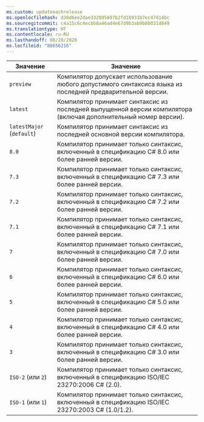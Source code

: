 ```yaml
---
ms.custom: updateeachrelease
ms.openlocfilehash: d30d6ee2dae332895697b2fd1b931b7ec47d14bc
ms.sourcegitcommit: c4a15c6c4ecbb8a46ad4e67d9b3ab9b8b031d849
ms.translationtype: HT
ms.contentlocale: ru-RU
ms.lasthandoff: 08/20/2020
ms.locfileid: "88656216"
---
```

| Значение                     | Значение                                                                                                 |
|---------------------------|---------------------------------------------------------------------------------------------------------|
| `preview`                 | Компилятор допускает использование любого допустимого синтаксиса языка из последней предварительной версии.                         |
| `latest`                  | Компилятор принимает синтаксис из последней выпущенной версии компилятора (включая дополнительный номер версии). |
| `latestMajor` (`default`) | Компилятор принимает синтаксис из последней основной версии компилятора.                     |
| `8.0`                     | Компилятор принимает только синтаксис, включенный в спецификацию C# 8.0 или более ранней версии.                                   |
| `7.3`                     | Компилятор принимает только синтаксис, включенный в спецификацию C# 7.3 или более ранней версии.                                   |
| `7.2`                     | Компилятор принимает только синтаксис, включенный в спецификацию C# 7.2 или более ранней версии.                                   |
| `7.1`                     | Компилятор принимает только синтаксис, включенный в спецификацию C# 7.1 или более ранней версии.                                   |
| `7`                       | Компилятор принимает только синтаксис, включенный в спецификацию C# 7.0 или более ранней версии.                                   |
| `6`                       | Компилятор принимает только синтаксис, включенный в спецификацию C# 6.0 или более ранней версии.                                   |
| `5`                       | Компилятор принимает только синтаксис, включенный в спецификацию C# 5.0 или более ранней версии.                                   |
| `4`                       | Компилятор принимает только синтаксис, включенный в спецификацию C# 4.0 или более ранней версии.                                   |
| `3`                       | Компилятор принимает только синтаксис, включенный в спецификацию C# 3.0 или более ранней версии.                                   |
| `ISO-2` (или `2`)          | Компилятор принимает только синтаксис, включенный в спецификацию ISO/IEC 23270:2006 C# (2.0).                       |
| `ISO-1` (или `1`)          | Компилятор принимает только синтаксис, включенный в спецификацию ISO/IEC 23270:2003 C# (1.0/1.2).                   |
